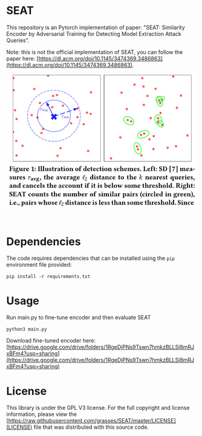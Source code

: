 
# SEAT

This repository is an Pytorch implementation of paper: "SEAT: Similarity Encoder by Adversarial Training for Detecting Model Extraction Attack Queries".


Note: this is not the official implementation of SEAT, you can follow the paper here: [https://dl.acm.org/doi/10.1145/3474369.3486863](https://dl.acm.org/doi/10.1145/3474369.3486863).


![Illustration of detection schemes of SEAT.](https://raw.githubusercontent.com/grasses/SEAT/master/exp/figure1.png)

<br>

# Dependencies

The code requires dependencies that can be installed using the `pip` environment file provided:
```
pip install -r requirements.txt
```

# Usage

Run main.py to fine-tune encoder and then evaluate SEAT
```
python3 main.py
```

Download fine-tuned encoder here: [https://drive.google.com/drive/folders/1RgeDjPNs9Tswn7hmkzBLLSl8mRJxBFm4?usp=sharing](https://drive.google.com/drive/folders/1RgeDjPNs9Tswn7hmkzBLLSl8mRJxBFm4?usp=sharing)


# License

This library is under the GPL V3 license. 
For the full copyright and license information, please view the [https://raw.githubusercontent.com/grasses/SEAT/master/LICENSE](LICENSE) file that was distributed with this source code.